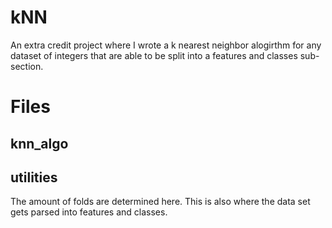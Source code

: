# kNN

An extra credit project where I wrote a k nearest neighbor alogirthm for any dataset of integers that are able to be split into a features and classes sub-section.

# Files

## knn_algo ##


## utilities ##
The amount of folds are determined here. This is also where the data set gets parsed into features and classes.
